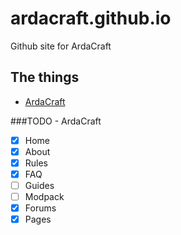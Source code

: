 # ardacraft.github.io

Github site for ArdaCraft

## The things
- [ArdaCraft](https://ardacraft.io)

###TODO - ArdaCraft
- [x] Home
- [x] About
- [x] Rules
- [x] FAQ
- [ ] Guides
- [ ] Modpack
- [x] Forums
- [x] Pages
